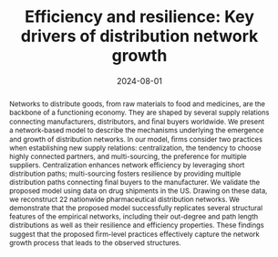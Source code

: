 ---
title: 'Efficiency and resilience: Key drivers of distribution network growth'
date: '2024-08-01'
publishDate: '2024-08-23T08:43:57.098837Z'
volume: '13'
number: '1'
authors:
- Ambra Amico
- Giacomo Vaccario
- Frank Schweitzer
abstract: "Networks to distribute goods, from raw materials to food and medicines,
  are the backbone of a functioning economy. They are shaped by several supply relations
  connecting manufacturers, distributors, and ﬁnal buyers worldwide. We present a
  network-based model to describe the mechanisms underlying the emergence and growth
  of distribution networks. In our model, ﬁrms consider two practices when establishing
  new supply relations: centralization, the tendency to choose highly connected partners,
  and multi-sourcing, the preference for multiple suppliers. Centralization enhances
  network efficiency by leveraging short distribution paths; multi-sourcing fosters
  resilience by providing multiple distribution paths connecting final buyers to the
  manufacturer. We validate the proposed model using data on drug shipments in the
  US. Drawing on these data, we reconstruct 22 nationwide pharmaceutical distribution
  networks. We demonstrate that the proposed model successfully replicates several
  structural features of the empirical networks, including their out-degree and path
  length distributions as well as their resilience and efficiency properties. These
  findings suggest that the proposed ﬁrm-level practices effectively capture the network
  growth process that leads to the observed structures."
publication: EPJ Data Science
url_pdf: http://dx.doi.org/10.1140/epjds/s13688-024-00484-z
doi: 10.1140/epjds/s13688-024-00484-z
featured: false
tags:
- Pharmaceuticals
- Economic Networks
- Resilience
- Data Driven Models
- Agent-based models
- Supply Chain
image: '/images/network_growth.png'
---